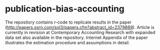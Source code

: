 # publication-bias-accounting
The repository contains r-code to replicate results in the paper (http://papers.ssrn.com/sol3/papers.cfm?abstract_id=2379889). Article is currently in revision at Contemporary Accounting Research with expanded data set also available in the repository. Internet Appendix of the paper illustrates the estimation procedure and assumptions in detail.
